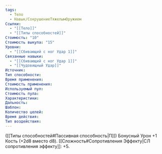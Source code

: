 ```yaml
---
tags:
  - Тело
  - Навык/СокрушениеТяжелымОружием
Ссылки:
  - "[[Тело]]"
  - "[[Типы способностей]]"
Стоимость: "10"
Стоимость выкупа: "15"
Уровни:
  - "[[Сбивающий с ног Удар 1]]"
Связанные навыки:
  - "[[Сбивающий с ног Удар 1]]"
  - "[[Чудовищный Удар]]"
Источник:
Тип способности:
Время применения:
Стоимость применения:
Используемый пул:
Стоимость пула:
Характеристики:
Дальность:
Шаблон:
Количество целей:
Время действия:
Тип воздействия:
---
```

([[Типы способностей#Пассивная способность|П]]) Бонусный Урон +1 Кость (+2d8 вместо d8). [[Сложность#Cопротивления Эффекту|СЛ сопротивления эффекту]]: +5. 